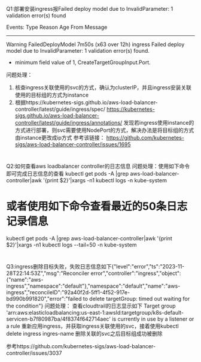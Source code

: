 Q1:部署安装ingress报Failed deploy model due to InvalidParameter: 1 validation error(s) found

Events:
  Type     Reason             Age                   From     Message
  ----     ------             ----                  ----     -------
  Warning  FailedDeployModel  7m50s (x63 over 12h)  ingress  Failed deploy model due to InvalidParameter: 1 validation error(s) found.
- minimum field value of 1, CreateTargetGroupInput.Port.

问题处理：
1. 核查ingress关联使用的svc的方式，确认为clusterIP，并且ingress安装关联使用的目标组的方式为instance
2. 根据https://kubernetes-sigs.github.io/aws-load-balancer-controller/latest/guide/ingress/spec/
https://kubernetes-sigs.github.io/aws-load-balancer-controller/latest/guide/ingress/annotations/
发现若ingress使用instance的方式进行部署，则svc需要使用NodePort的方式，解决办法是将目标组的方式由instance更改成ip方式
参考该链接： https://github.com/kubernetes-sigs/aws-load-balancer-controller/issues/1695
# #####################################################################
Q2:如何查看aws loadbalancer controller的日志信息
问题处理：使用如下命令即可完成日志信息的查看
kubectl get pods -A |grep aws-load-balancer-controller|awk '{print $2}'|xargs -n1 kubectl logs -n kube-system
# 或者使用如下命令查看最近的50条日志记录信息
kubectl get pods -A |grep aws-load-balancer-controller|awk '{print $2}'|xargs -n1 kubectl logs --tail=50 -n kube-system
# #####################################################################
Q3:ingress删除目标失败，失败日志信息如下{"level":"error","ts":"2023-11-28T22:14:53Z","msg":"Reconciler error","controller":"ingress","object":{"name":"aws-ingress","namespace":"default"},"namespace":"default","name":"aws-ingress","reconcileID":"92a40f2d-5ff1-4f52-917e-bd990b991820","error":"failed to delete targetGroup: timed out waiting for the condition"}
问题处理：
查看cloudtrail的日志显示如下
Target group 'arn:aws:elasticloadbalancing:us-east-1:awsId:targetgroup/k8s-default-servicen-b7f80987ba/4f8374f642714aec' is currently in use by a listener or a rule
重新应用ingress，并获取ingress关联使用的svc，接着使用kubectl delete ingress ingres-name 删除关联的svc之后目标组成功被删除

参考https://github.com/kubernetes-sigs/aws-load-balancer-controller/issues/3037

